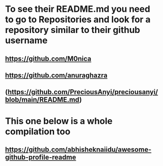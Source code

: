 # To see their README.md you need to go to Repositories and look for a repository similar to their github username

## https://github.com/M0nica
## https://github.com/anuraghazra
## (https://github.com/PreciousAnyi/preciousanyi/blob/main/README.md)
# This one below is a whole compilation too
## https://github.com/abhisheknaiidu/awesome-github-profile-readme
